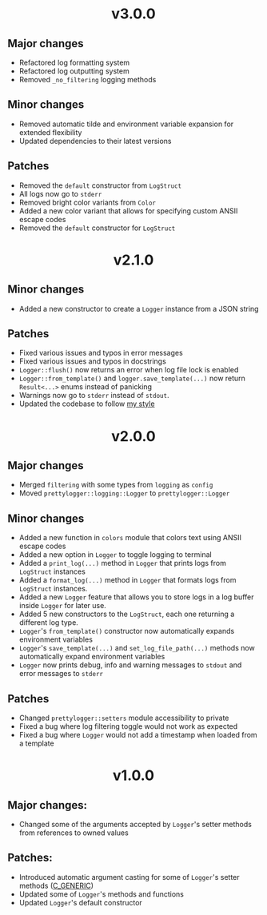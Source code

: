 <h1 align="center">
v3.0.0
</h1>

## Major changes
* Refactored log formatting system
* Refactored log outputting system
* Removed `_no_filtering` logging methods

## Minor changes
* Removed automatic tilde and environment variable expansion for extended
flexibility
* Updated dependencies to their latest versions

## Patches
* Removed the `default` constructor from `LogStruct`
* All logs now go to `stderr`
* Removed bright color variants from `Color`
* Added a new color variant that allows for specifying custom ANSII escape
codes
* Removed the `default` constructor for `LogStruct`


<h1 align="center">
v2.1.0
</h1>

## Minor changes
* Added a new constructor to create a `Logger` instance from a JSON string

## Patches
* Fixed various issues and typos in error messages
* Fixed various issues and typos in docstrings
* `Logger::flush()` now returns an error when log file lock is enabled
* `Logger::from_template()` and `logger.save_template(...)` now return
`Result<...>` enums instead of panicking
* Warnings now go to `stderr` instead of `stdout`.
* Updated the codebase to follow [my style](https://github.com/tpaau-17DB/coding-style/blob/main/src/RUST.md)


<h1 align="center">
v2.0.0
</h1>

## Major changes
* Merged `filtering` with some types from `logging` as `config`
* Moved `prettylogger::logging::Logger` to `prettylogger::Logger`

## Minor changes
* Added a new function in `colors` module that colors text using ANSII escape
codes
* Added a new option in `Logger` to toggle logging to terminal
* Added a `print_log(...)` method in `Logger` that prints logs from `LogStruct`
instances
* Added a `format_log(...)` method in `Logger` that formats logs from
`LogStruct` instances.
* Added a new `Logger` feature that allows you to store logs in a log buffer
inside `Logger` for later use.
* Added 5 new constructors to the `LogStruct`, each one returning a different
log type.
* `Logger`'s `from_template()` constructor now automatically expands environment
variables
* `Logger`'s `save_template(...)` and `set_log_file_path(...)` methods now
automatically expand environment variables
* `Logger` now prints debug, info and warning messages to `stdout` and error
messages to `stderr`

## Patches
* Changed `prettylogger::setters` module accessibility to private
* Fixed a bug where log filtering toggle would not work as expected
* Fixed a bug where `Logger` would not add a timestamp when loaded from a
template


<h1 align="center">
v1.0.0
</h1>

## Major changes:
* Changed some of the arguments accepted by `Logger`'s setter methods from
references to owned values

## Patches:
* Introduced automatic argument casting for some of `Logger`'s setter methods
([C_GENERIC](https://rust-lang.github.io/api-guidelines/flexibility.html#c-generic))
* Updated some of `Logger`'s methods and functions
* Updated `Logger`'s default constructor
